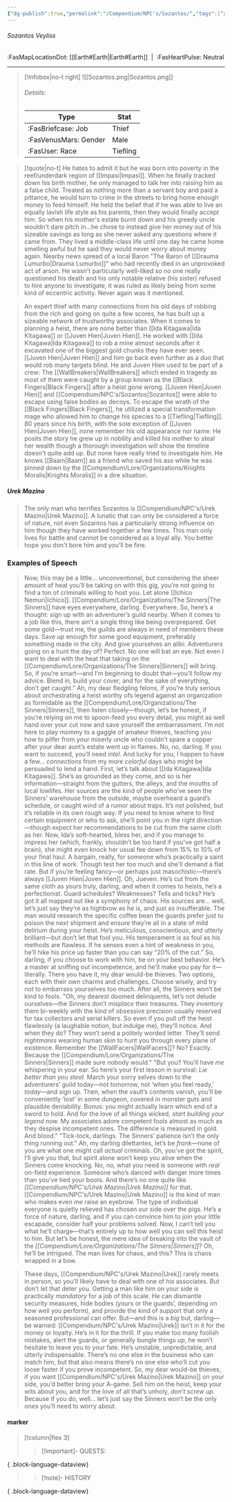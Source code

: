 ```yaml
---
{"dg-publish":true,"permalink":"/Compendium/NPC's/Sozantos/","tags":["affinity/neutral","job/thief","race/tiefling","organization/blackfingers"]}
---
```


###### Sozantos Veyliss
<span class="sub2">:FasMapLocationDot: [[Earth#Earth\|Earth#Earth]]&nbsp;&nbsp;|&nbsp;&nbsp;:FasHeartPulse: Neutral </span>
___

> [!infobox|no-t right]
> ![[Sozantos.png\|Sozantos.png]]
> ###### Details:
> | Type | Stat |
> | ---- | ---- |
> | :FasBriefcase: Job |  Thief |
> | :FasVenusMars: Gender | Male |
> | :FasUser: Race | Tiefling |
<span class="clearfix"></span>

> [!quote|no-t]
>He hates to admit it but he was born into poverty in the reef/underdark region of [[Impasi\|Impasi]]. When he finally tracked down his birth mother, he only managed to talk her into raising him as a false child. Treated as nothing more than a servant boy and paid a pittance, he would turn to crime in the streets to bring home enough money to feed himself. He held the belief that if he was able to live an equally lavish life style as his parents, then they would finally accept him. So when his mother's estate burnt down and his greedy uncle wouldn't dare pitch in...he chose to instead give her money out of his sizeable savings as long as she never asked any questions where it came from. They lived a middle-class life until one day he came home smelling awful but he said they would never worry about money again.  Nearby news spread of a local Baron "The Baron of [[Drauma Lumurbo\|Drauma Lumurbo]]" who had recently died in an unprovoked act of arson. He wasn't particularly well-liked so no one really questioned his death and his only notable  relative (his sister) refused to hire anyone to investigate, it was ruled as likely being from some kind of eccentric activity. Never again was it mentioned. 

>An expert thief with many connections from his old days of robbing from the rich and going on quite a few scores, he has built up a sizeable network of trustworthy associates. When it comes to planning a heist, there are none better than [[Ida Kitagawa\|Ida Kitagawa]] or [[Juven Hien\|Juven Hien]]. He worked with [[Ida Kitagawa\|Ida Kitagawa]] to rob a mine almost seconds after it excavated one of the biggest gold chunks they have ever seen. [[Juven Hien\|Juven Hien]] and him go back even further as a duo that would rob many targets blind. He and Juven Hien used to be part of a crew: The [[WallBreakers\|WallBreakers]] which ended in tragedy as most of them were caught by a group known as the [[Black Fingers\|Black Fingers]] after a heist gone wrong. [[Juven Hien\|Juven Hien]] and [[Compendium/NPC's/Sozantos\|Sozantos]] were able to escape using false bodies as decoys. To escape the wrath of the [[Black Fingers\|Black Fingers]], he utilized a special transformation mage who allowed him to change his species to a [[Tiefling\|Tiefling]]. 80 years since his birth, with the sole exception of [[Juven Hien\|Juven Hien]], none remember his old appearance nor name. He posits the story he grew up in nobility and killed his mother to steal her wealth though a thorough investigation will show the timeline doesn't quite add up. But none have really tried to investigate him. He knows [[Baam\|Baam]] as a friend who saved his ass while he was pinned down by the [[Compendium/Lore/Organizations/Knights Moralis\|Knights Moralis]] in a dire situation.  

##### Urek Mazino
> The only man who terrifies Sozantos is [[Compendium/NPC's/Urek Mazino\|Urek Mazino]]. A lunatic that can only be considered a force of nature, not even Sozantos has a particularly strong influence on him though they have worked together a few times. This man only lives for battle and cannot be considered as a loyal ally. You better hope you don't bore him and you'll be fine. 

### Examples of Speech
> Now, this may be a little… unconventional, but considering the sheer amount of heat you’ll be taking on with this gig, you’re not going to find a ton of criminals willing to host you. Let alone [[Ichico Nemuri\|Ichico]]. [[Compendium/Lore/Organizations/The Sinners\|The Sinners]] have eyes everywhere, darling. Everywhere. So, here’s a thought: sign up with an adventurer’s guild nearby.
> When it comes to a job like this, there ain’t a single thing like being overprepared. Get some gold—trust me, the guilds are always in need of members these days. Save up enough for some good equipment, preferably something made in the city. And give yourselves an alibi. Adventurers going on a hunt the day of? Perfect. No one will bat an eye.
> Not even I want to deal with the heat that taking on the [[Compendium/Lore/Organizations/The Sinners\|Sinners]] will bring. So, if you’re smart—and I’m beginning to doubt that—you’ll follow my advice. Blend in, build your cover, and for the sake of everything, don’t get caught.”
>Ah, my dear fledgling felons, if you’re truly serious about orchestrating a heist worthy ofs legend against an organization as formidable as the [[Compendium/Lore/Organizations/The Sinners\|Sinners]], then listen closely—though, let’s be honest, if you’re relying on me to spoon-feed you every detail, you might as well hand over your cut now and save yourself the embarrassment. I’m not here to play mommy to a gaggle of amateur thieves, teaching you how to pilfer from your miserly uncle who couldn’t spare a copper after your dear aunt’s estate went up in flames. No, no, darling. If you want to succeed, you’ll need _intel_. And lucky for you, I happen to have a few... _connections_ from my more _colorful_ days who might be persuaded to lend a hand.
> First, let’s talk about [[Ida Kitagawa\|Ida Kitagawa]]. She’s as grounded as they come, and so is her information—straight from the gutters, the alleys, and the mouths of local lowlifes. Her sources are the kind of people who’ve seen the Sinners’ warehouse from the outside, maybe overheard a guard’s schedule, or caught wind of a rumor about traps. It’s not polished, but it’s reliable in its own rough way. If you need to know where to find certain equipment or who to ask, she’ll point you in the right direction—though expect her recommendations to be cut from the same cloth as her. Now, Ida’s soft-hearted, bless her, and if you manage to impress her (which, frankly, shouldn’t be too hard if you’ve got half a brain), she might even knock her usual fee down from 15% to 10% of your final haul. A bargain, really, for someone who’s practically a saint in this line of work. Though test her too much and she'll demand a flat rate.
> But if you’re feeling fancy—or perhaps just masochistic—there’s always [[Juven Hien\|Juven Hien]]. Oh, Jueven. He’s cut from the same cloth as yours truly, darling, and when it comes to heists, he’s a perfectionist. Guard schedules? Weaknesses? Tells and ticks? He’s got it all mapped out like a symphony of chaos. His sources are... well, let’s just say they’re as highbrow as he is, and just as insufferable. The man would research the specific coffee bean the guards prefer just to poison the next shipment and ensure they’re all in a state of mild delirium during your heist. He’s meticulous, conscientious, and utterly brilliant—but don’t let that fool you. His temperament is as foul as his methods are flawless. If he senses even a hint of weakness in you, he’ll hike his price up faster than you can say “20% of the cut.” So, darling, if you choose to work with him, be on your best behavior. He’s a master at sniffing out incompetence, and he’ll make you pay for it—literally.
> There you have it, my dear would-be thieves. Two options, each with their own charms and challenges. Choose wisely, and try not to embarrass yourselves too much. After all, the Sinners won’t be kind to fools.
> "Oh, my dearest doomed delinquents, let’s not delude ourselves—the Sinners don’t _misplace_ their treasures. They inventory them bi-weekly with the kind of obsessive precision usually reserved for tax collectors and serial killers. So even if you pull off the heist flawlessly (a laughable notion, but indulge me), they’ll notice. And when they do? They won’t send a politely worded letter. They’ll send _nightmares_ wearing human skin to hunt you through every plane of existence. Remember the [[WallFacers\|WallFacers]]? No? Exactly. Because the [[Compendium/Lore/Organizations/The Sinners\|Sinners]] made sure nobody would."
>"But you? You’ll have _me_ whispering in your ear. So here’s your first lesson in survival: _Lie better than you steal._ March your sorry selves down to the adventurers’ guild today—not tomorrow, not ‘when you feel ready,’ _today_—and sign up. Then, when the vault’s contents vanish, you’ll be conveniently ‘lost’ in some dungeon, covered in monster guts and plausible deniability. Bonus: you might actually learn which end of a sword to hold. And for the love of all things wicked, _start building your legend now._ My associates adore competent fools almost as much as they despise incompetent ones. The difference is measured in gold. And blood."
> "Tick-tock, darlings. The Sinners’ patience isn’t the only thing running out."
> Ah, my darling dilettantes, let’s be _frank_—none of you are what one might call _actual_ criminals. Oh, you’ve got the spirit, I’ll give you that, but spirit alone won’t keep you alive when the Sinners come knocking. No, no, what you need is someone with _real_ on-field experience. Someone who’s danced with danger more times than you’ve tied your boots. And there’s no one quite like _[[Compendium/NPC's/Urek Mazino\|Urek Mazino]]_ for that.
> [[Compendium/NPC's/Urek Mazino\|Urek Mazino]] is the kind of man who makes even _me_ raise an eyebrow. The type of individual everyone is quietly relieved has chosen our side over the pigs. He’s a force of nature, darling, and if you can convince him to join your little escapade, consider half your problems solved. Now, I can’t tell you what he’ll charge—that’s entirely up to how well you can sell this heist to him. But let’s be honest, the mere idea of breaking into the vault of the _[[Compendium/Lore/Organizations/The Sinners\|Sinners]]_? Oh, he’ll be intrigued. The man lives for chaos, and this? This is chaos wrapped in a bow.

> These days, [[Compendium/NPC's/Urek Mazino\|Urek]] rarely meets in person, so you’ll likely have to deal with one of his associates. But don’t let that deter you. Getting a man like him on your side is practically _mandatory_ for a job of this scale. He can dismantle security measures, hide bodies (yours or the guards’, depending on how well you perform), and provide the kind of support that only a seasoned professional can offer. But—and this is a _big_ but, darling—be warned: [[Compendium/NPC's/Urek Mazino\|Urek]] isn’t in it for the money or loyalty. He’s in it for the thrill. If you make too many foolish mistakes, alert the guards, or generally bungle things up, he won’t hesitate to leave you to your fate. He’s unstable, unpredictable, and utterly indispensable. There’s no one else in the business who can match him, but that also means there’s no one else who’ll cut you loose faster if you prove incompetent.
> So, my dear would-be thieves, if you want [[Compendium/NPC's/Urek Mazino\|Urek Mazino]] on your side, you’d better bring your A-game. Sell him on the heist, keep your wits about you, and for the love of all that’s unholy, _don’t screw up_. Because if you do, well... let’s just say the Sinners won’t be the only ones you’ll need to worry about.
> 
#### marker
> [!column|flex 3]
>> [!important]- QUESTS:

{ .block-language-dataview}
>
>>[!note]- HISTORY
>>

{ .block-language-dataview}
